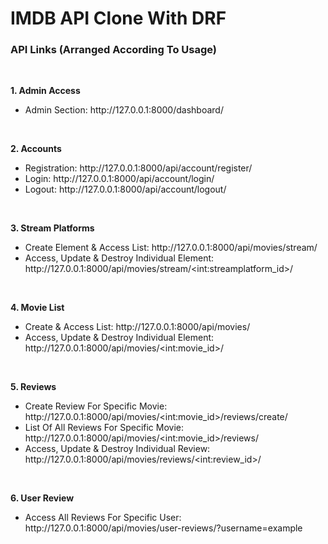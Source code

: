 # IMDB API Clone With DRF

<h3> API Links (Arranged According To Usage)</h3>
<br>

<b>1. Admin Access</b>
<ul>
    <li>Admin Section: http://127.0.0.1:8000/dashboard/</li>
</ul>
<br>

<b>2. Accounts</b>
<ul>
    <li>Registration: http://127.0.0.1:8000/api/account/register/</li>
    <li>Login: http://127.0.0.1:8000/api/account/login/</li>
    <li>Logout: http://127.0.0.1:8000/api/account/logout/</li>
</ul>
<br>

<b>3. Stream Platforms</b>
<ul>
    <li>Create Element & Access List: http://127.0.0.1:8000/api/movies/stream/</li>
    <li>Access, Update & Destroy Individual Element: http://127.0.0.1:8000/api/movies/stream/&lt;int:streamplatform_id&gt;/</li>

</ul>
<br>

<b>4. Movie List</b>
<ul>
    <li>Create & Access List: http://127.0.0.1:8000/api/movies/</li>
    <li>Access, Update & Destroy Individual Element: http://127.0.0.1:8000/api/movies/&lt;int:movie_id&gt;/</li>
</ul>
<br>

<b>5. Reviews</b>
<ul>
    <li>Create Review For Specific Movie: http://127.0.0.1:8000/api/movies/&lt;int:movie_id&gt;/reviews/create/</li>
    <li>List Of All Reviews For Specific Movie: http://127.0.0.1:8000/api/movies/&lt;int:movie_id&gt;/reviews/</li>
    <li>Access, Update & Destroy Individual Review: http://127.0.0.1:8000/api/movies/reviews/&lt;int:review_id&gt;/</li>
</ul>
<br>

<b>6. User Review</b>
<ul>
    <li>Access All Reviews For Specific User: http://127.0.0.1:8000/api/movies/user-reviews/?username=example</li>
</ul>
<br>
